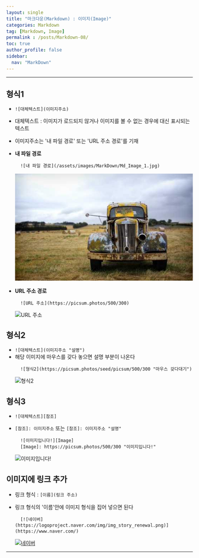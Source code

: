 ```yaml
---
layout: single
title: "마크다운(Markdown) : 이미지(Image)"
categories: Markdown
tag: [Markdown, Image]
permalink : /posts/Markdown-08/
toc: true
author_profile: false
sidebar:
  nav: "MarkDown"
---
```


<hr>

## 형식1

* `![대체텍스트](이미지주소)`
* 대체텍스트 : 이미지가 로드되지 않거나 이미지를 볼 수 없는 경우에 대신 표시되는 텍스트
* 이미지주소는 '내 파일 경로' 또는 'URL 주소 경로'를 기재

* **내 파일 경로**
  ```
    ![내 파일 경로](/assets/images/MarkDown/Md_Image_1.jpg)
  ```
  ![내 파일 경로](/assets/images/MarkDown/Md_Image_1.jpg)

* **URL 주소 경로**
  ```
    ![URL 주소](https://picsum.photos/500/300)
  ```
  ![URL 주소](https://picsum.photos/500/300)

## 형식2
* `![대체텍스트](이미지주소 "설명")` 
* 해당 이미지에 마우스를 갖다 놓으면 설명 부분이 나온다
  ```
    ![형식2](https://picsum.photos/seed/picsum/500/300 "마우스 갖다대기")
  ```
  ![형식2](https://picsum.photos/seed/picsum/500/300 "마우스 갖다대기")

## 형식3
* `![대체텍스트][참조]`
* `[참조]: 이미지주소` 또는 `[참조]: 이미지주소 "설명"`
  ```
    ![이미지입니다!][Image]
    [Image]: https://picsum.photos/500/300 "이미지입니다!"
  ```
  
  ![이미지입니다!][Image]     
  
  [Image]: https://picsum.photos/500/300 "이미지입니다!"

## 이미지에 링크 추가
* 링크 형식 : `[이름](링크 주소)`
* 링크 형식의 '이름'안에 이미지 형식을 집어 넣으면 된다

  ```
    [![네이버](https://logoproject.naver.com/img/img_story_renewal.png)](https://www.naver.com/)
  ```

    [![네이버](https://logoproject.naver.com/img/img_story_renewal.png)](https://www.naver.com/)

<hr>